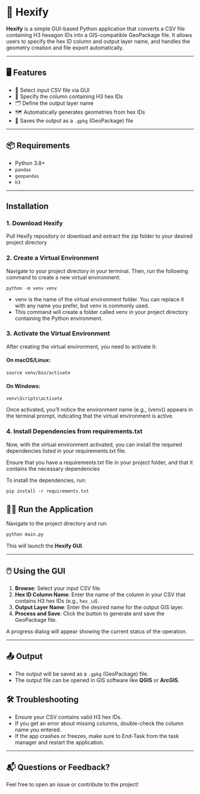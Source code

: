 
# 🧭 Hexify

**Hexify** is a simple GUI-based Python application that converts a CSV file containing H3 hexagon IDs into a GIS-compatible GeoPackage file. It allows users to specify the hex ID column and output layer name, and handles the geometry creation and file export automatically.

---


## 🖥️ Features

- 📂 Select input CSV file via GUI
- 🔢 Specify the column containing H3 hex IDs
- 🗂️ Define the output layer name
- 🗺️ Automatically generates geometries from hex IDs
- 💾 Saves the output as a `.gpkg` (GeoPackage) file

---


## 📦 Requirements

- Python 3.8+
- `pandas`
- `geopandas`
- `h3`

---

## Installation

### 1. Download Hexify
Pull Hexify repository or download and extract the zip folder to your desired project directory

### 2. Create a Virtual Environment
Navigate to your project directory in your terminal. Then, run the following command to create a new virtual environment:

```
python -m venv venv
```
- venv is the name of the virtual environment folder. You can replace it with any name you prefer, but venv is commonly used.
- This command will create a folder called venv in your project directory containing the Python environment.

### 3. Activate the Virtual Environment
After creating the virtual environment, you need to activate it:

#### On macOS/Linux:
```
source venv/bin/activate
```
#### On Windows:
```
venv\Scripts\activate
```
Once activated, you’ll notice the environment name (e.g., (venv)) appears in the terminal prompt, indicating that the virtual environment is active.

### 4. Install Dependencies from requirements.txt
Now, with the virtual environment activated, you can install the required dependencies listed in your requirements.txt file.

Ensure that you have a requirements.txt file in your project folder, and that it contains the necessary dependencies

To install the dependencies, run:

```
pip install -r requirements.txt
```


## 🏃‍♂️ Run the Application

Navigate to the project directory and run:

```bash
python main.py
```

This will launch the **Hexify GUI**.

---

## 🖱️ Using the GUI

1. **Browse**: Select your input CSV file.
2. **Hex ID Column Name**: Enter the name of the column in your CSV that contains H3 hex IDs (e.g., `hex_id`).
3. **Output Layer Name**: Enter the desired name for the output GIS layer.
4. **Process and Save**: Click the button to generate and save the GeoPackage file.

A progress dialog will appear showing the current status of the operation.

---
 
## 📤 Output

- The output will be saved as a `.gpkg` (GeoPackage) file.
- The output file can be opened in GIS software like **QGIS** or **ArcGIS**.



## 🛠️ Troubleshooting

- Ensure your CSV contains valid H3 hex IDs.
- If you get an error about missing columns, double-check the column name you entered.
- If the app crashes or freezes, make sure to End-Task from the task manager and restart the application.
---

## 📬 Questions or Feedback?

Feel free to open an issue or contribute to the project!
